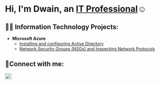 <h1>Hi, I'm Dwain, an <a href="https://www.linkedin.com/in/dwain-allbright-1214a5214/">IT Professional</a>☺</h1>

<h2>👨‍💻 Information Technology Projects:</h2>


- <b>Microsoft Azure</b>
  - [Installing and configuring Active Directory](https://github.com/dallbright20/configure-ad)
  - [Network Security Groups (NSGs) and Inspecting Network Protocols](https://github.com/joshmadakorcc/azure-network-protocols)

<h2>🤳Connect with me:</h2>


[<img align="left" alt="Josh | LinkedIn" width="22px" src="https://cdn.jsdelivr.net/npm/simple-icons@v3/icons/linkedin.svg" />][linkedin]




[linkedin]: https://linkedin.com/in/Josh
